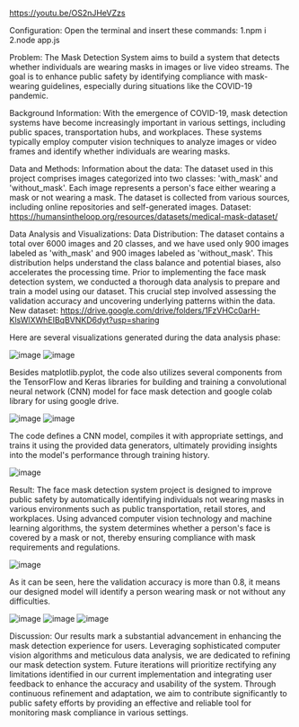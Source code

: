 https://youtu.be/OS2nJHeVZzs

Configuration:
Open the terminal and insert these commands:
1.npm i
2.node app.js

Problem: 
The Mask Detection System aims to build a system that detects whether individuals are wearing masks in images or live video streams. The goal is to enhance public safety by identifying compliance with mask-wearing guidelines, especially during situations like the COVID-19 pandemic. 

Background Information: 
With the emergence of COVID-19, mask detection systems have become increasingly important in various settings, including public spaces, transportation hubs, and workplaces. These systems typically employ computer vision techniques to analyze images or video frames and identify whether individuals are wearing masks. 

Data and Methods:
Information about the data:
The dataset used in this project comprises images categorized into two classes: 'with_mask' and 'without_mask'. Each image represents a person's face either wearing a mask or not wearing a mask. The dataset is collected from various sources, including online repositories and self-generated images.
Dataset: https://humansintheloop.org/resources/datasets/medical-mask-dataset/

Data Analysis and Visualizations:
Data Distribution: The dataset contains a total over 6000 images and 20 classes, and we have used only 900 images labeled as 'with_mask' and 900 images labeled as 'without_mask'. This distribution helps understand the class balance and potential biases, also accelerates the processing time.
Prior to implementing the face mask detection system, we conducted a thorough data analysis to prepare and train a model using our dataset. This crucial step involved assessing the validation accuracy and uncovering underlying patterns within the data. 
New dataset: https://drive.google.com/drive/folders/1FzVHCc0arH-KlsWlXWhEIBqBVNKD6dyt?usp=sharing

Here are several visualizations generated during the data analysis phase:

![image](https://github.com/Ibranuraliev/adv-prog-final/assets/151869662/d26a7d92-83b0-44ec-872c-afcf2635dc68)
![image](https://github.com/Ibranuraliev/adv-prog-final/assets/151869662/724c27b5-752c-4aac-88ae-3ed784442395)

Besides matplotlib.pyplot, the code also utilizes several components from the TensorFlow and Keras libraries for building and training a convolutional neural network (CNN) model for face mask detection and google colab library for using google drive.

![image](https://github.com/Ibranuraliev/adv-prog-final/assets/151869662/a28c1cb7-2cc9-4ae7-8a4b-d9dd937b1fdd)
![image](https://github.com/Ibranuraliev/adv-prog-final/assets/151869662/7c66aa72-d018-4950-9ad1-1f7f5b24fc33)

The code defines a CNN model, compiles it with appropriate settings, and trains it using the provided data generators, ultimately providing insights into the model's performance through training history.

![image](https://github.com/Ibranuraliev/adv-prog-final/assets/151869662/df0ef782-c45a-4953-9447-b57a0a098cbf)

Result:
The face mask detection system project is designed to improve public safety by automatically identifying individuals not wearing masks in various environments such as public transportation, retail stores, and workplaces. Using advanced computer vision technology and machine learning algorithms, the system determines whether a person's face is covered by a mask or not, thereby ensuring compliance with mask requirements and regulations.

![image](https://github.com/Ibranuraliev/adv-prog-final/assets/151869662/2e01a3f5-b058-404c-9e7c-4242fd1a80a5)

As it can be seen, here the validation accuracy is more than 0.8, it means our designed model will identify a person wearing mask or not without any difficulties.

![image](https://github.com/Ibranuraliev/adv-prog-final/assets/151869662/f9c8a684-ad67-4013-a43b-aac4ad89d712)
![image](https://github.com/Ibranuraliev/adv-prog-final/assets/151869662/064b366f-de2f-4b29-97de-20254ea17e9a)
![image](https://github.com/Ibranuraliev/adv-prog-final/assets/151869662/a13b7fd8-bc04-4bf9-89bb-64db95a2c0d5)

Discussion:
Our results mark a substantial advancement in enhancing the mask detection experience for users. Leveraging sophisticated computer vision algorithms and meticulous data analysis, we are dedicated to refining our mask detection system. Future iterations will prioritize rectifying any limitations identified in our current implementation and integrating user feedback to enhance the accuracy and usability of the system. Through continuous refinement and adaptation, we aim to contribute significantly to public safety efforts by providing an effective and reliable tool for monitoring mask compliance in various settings.







